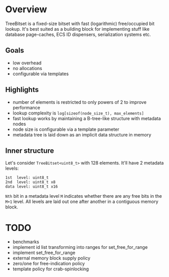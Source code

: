 # Overview
TreeBitset is a fixed-size bitset with fast (logarithmic) free/occupied bit lookup. It's best suited as a building block for implementing stuff like database page-caches, ECS ID dispensers, serialization systems etc.

## Goals
- low overhead
- no allocations
- configurable via templates

## Highlights
- number of elements is restricted to only powers of 2 to improve performance
- lookup complexity is `log[sizeof(node_size_t), max_elements]`
- fast lookup works by maintaining a B-tree-like structure with metadata nodes
- node size is configurable via a template parameter
- metadata tree is laid down as an implicit data structure in memory

## Inner structure
Let's consider `TreeBitset<uint8_t>` with 128 elements. It'll have 2 metadata levels:

```
1st  level: uint8_t
2nd  level: uint8_t x8
data level: uint8_t x16
```
`Nth` bit in a metadata level `M` indicates whether there are any free bits in the `M+1` level. All levels are laid out one after another in a contiguous memory block.

# TODO
- benchmarks
- implement id list transforming into ranges for set_free_for_range
- implement set_free_for_range
- external memory block supply policy
- zero/one for free-indication policy
- template policy for crab-spinlocking